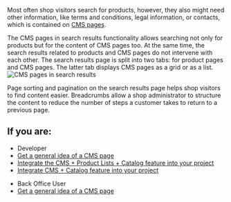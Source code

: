 Most often shop visitors search for products, however, they also might need other information, like terms and conditions, legal information, or contacts, which is contained on [CMS pages](https://documentation.spryker.com/docs/cms-page).

The CMS pages in search results functionality allows searching not only for products but for the content of CMS pages too. At the same time, the search results related to products and CMS pages do not intervene with each other. The search results page is split into two tabs: for product pages and CMS pages. The latter tab displays CMS pages as a grid or as a list.
![CMS pages in search results](https://spryker.s3.eu-central-1.amazonaws.com/docs/Features/Search+and+Filter/CMS+Pages+in+Search+Results/cms-pages-in-search-results.png)

Page sorting and pagination on the search results page helps shop visitors to find content easier. Breadcrumbs allow a shop administrator to structure the content to reduce the number of steps a customer takes to return to a previous page.


## If you are:

<div class="mr-container">
    <div class="mr-list-container">
        <!-- col1 -->
        <div class="mr-col">
            <ul class="mr-list mr-list-green">
                <li class="mr-title">Developer</li>
                <li><a href="https://documentation.spryker.com/docs/cms-page" class="mr-link">Get a general idea of a CMS page</a></li>
                <li><a href="https://documentation.spryker.com/docs/cms-page-search-product-lists-catalog-feature-integration" class="mr-link">Integrate the CMS + Product Lists + Catalog feature into your project</a></li>
                <li><a href="https://documentation.spryker.com/docs/cms-pages-in-search-results-integration" class="mr-link">Integrate CMS + Catalog feature into your project</a></li>
            </ul>
        </div>
         <!-- col2 -->
        <div class="mr-col">
            <ul class="mr-list mr-list-blue">
                <li class="mr-title"> Back Office User</li>
                  <li><a href="https://documentation.spryker.com/docs/cms-page" class="mr-link">Get a general idea of a CMS page</a></li>
            </ul>
        </div>
    </div>
</div>      